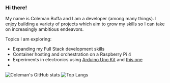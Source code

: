 ### Hi there!

My name is Coleman Buffa and I am a developer (among many things). I enjoy building a variety of projects which aim to grow my skills so I can take on increasingly ambitious endeavors.

Topics I am exploring:
* Expanding my Full Stack development skills
* Container hosting and orchestration on a Raspberry Pi 4
* Experiments in electronics using [Arduino Uno Kit](https://www.elegoo.com/products/elegoo-uno-project-super-starter-kit) and [this one](https://inventr.io/product/adventure-kit-30-days-lost-in-space/)
* 

![Coleman's GitHub stats](https://github-readme-stats.vercel.app/api?username=coleman-buffa&show_icons=true&theme=monokai)
![Top Langs](https://github-readme-stats.vercel.app/api/top-langs/?username=coleman-buffa&layout=compact&theme=monokai)
